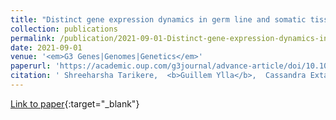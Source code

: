 ```yaml
---
title: "Distinct gene expression dynamics in germ line and somatic tissue during ovariole morphogenesis in Drosophila melanogaster"
collection: publications
permalink: /publication/2021-09-01-Distinct-gene-expression-dynamics-in-germ-line-and-somatic-tissue-during-ovariole-morphogenesis-in-Drosophila-melanogaster
date: 2021-09-01
venue: '<em>G3 Genes|Genomes|Genetics</em>'
paperurl: 'https://academic.oup.com/g3journal/advance-article/doi/10.1093/g3journal/jkab305/6364899'
citation: ' Shreeharsha Tarikere,  <b>Guillem Ylla</b>,  Cassandra Extavour, &quot;Distinct gene expression dynamics in germ line and somatic tissue during ovariole morphogenesis in Drosophila melanogaster.&quot; <em>G3 Genes|Genomes|Genetics</em>, 2021.'
---
```

[Link to paper](https://academic.oup.com/g3journal/advance-article/doi/10.1093/g3journal/jkab305/6364899){:target="_blank"}

